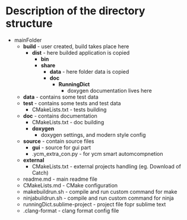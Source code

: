 


# Description of the directory structure

* mainFolder
    - **build** - user created, build takes place here
        + **dist** - here builded application is copied
            * **bin**
            * **share**
                - **data** - here folder data is copied
                - **doc**
                    + **RunningDict**
                        * doxygen documentation lives here 
    - **data** - contains some test data
    - **test** - contains some tests and test data
        + CMakeLists.txt - tests building
    - **doc** - contains documentation
        + CMakeLists.txt - doc building
        + **doxygen**
            * doxygen settings, and modern style config
    - **source** - contain source files
        + **gui** - source for gui part
        + .ycm_extra_con.py - for ycm smart automcompnetion
    - **external**
        + CMakeLists.txt - external projects handling (eg. Download of Catch)
    - readme.md - main readme file
    - CMakeLists.md - CMake configuration
    - makebuildrun.sh - compile and run custom command for make
    - ninjabuildrun.sh - compile and run custom command for ninja
    - runningDict.sublime-project - project file fopr sublime text
    - .clang-format - clang format config file


